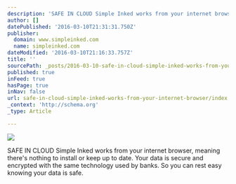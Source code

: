 ```yaml
---
description: 'SAFE IN CLOUD Simple Inked works from your internet browser, meaning there’s nothing to install or keep up to date. Your data is secure and encrypted with the s'
author: []
datePublished: '2016-03-10T21:31:31.750Z'
publisher:
  domain: www.simpleinked.com
  name: simpleinked.com
dateModified: '2016-03-10T21:16:33.757Z'
title: ''
sourcePath: _posts/2016-03-10-safe-in-cloud-simple-inked-works-from-your-internet-browser.md
published: true
inFeed: true
hasPage: true
inNav: false
url: safe-in-cloud-simple-inked-works-from-your-internet-browser/index.html
_context: 'http://schema.org'
_type: Article

---
```

![](https://www.simpleinked.com/wp-content/uploads/2015/05/icon_cloud.jpg)

SAFE IN CLOUD Simple Inked works from your internet browser, meaning there's nothing to install or keep up to date. Your data is secure and encrypted with the same technology used by banks. So you can rest easy knowing your data is safe.